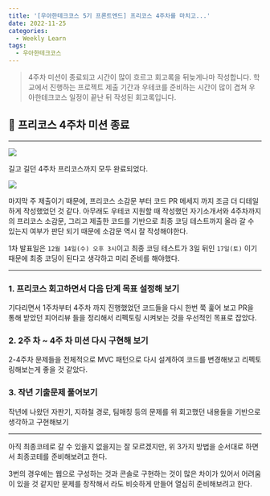 ```yaml
---
title: '[우아한테크코스 5기 프론트엔드] 프리코스 4주차를 마치고...'
date: 2022-11-25
categories:
  - Weekly Learn
tags:
  - 우아한테크코스
---
```


> 4주차 미션이 종료되고 시간이 많이 흐르고 회고록을 뒤늦게나마 작성합니다. 학교에서 진행하는 프로젝트 제출 기간과 우테코를 준비하는 시간이 많이 겹쳐 우아한테크코스 일정이 끝난 뒤 작성된 회고록입니다.

## 🥳 프리코스 4주차 미션 종료

---

![](https://velog.velcdn.com/images/gusdh2/post/96ae0713-c573-465c-b6fd-338ee094107e/image.png)

길고 길던 4주차 프리코스까지 모두 완료되었다.

![](https://velog.velcdn.com/images/gusdh2/post/5bbe141c-337c-4f24-a7c7-917305439644/image.png)

마지막 주 제출이기 때문에, 프리코스 소감문 부터 코드 PR 메세지 까지 조금 더 디테일하게 작성했었던 것 같다. 아무래도 우테코 지원할 때 작성했던 자기소개서와 4주차까지의 프리코스 소감문, 그리고 제출한 코드를 기반으로 최종 코딩 테스트까지 올라 갈 수 있는지 여부가 판단 되기 때문에 소감문 역시 잘 작성해야한다.

1차 발표일은 `12월 14일(수) 오후 3시`이고 최종 코딩 테스트가 3일 뒤인 `17일(토)` 이기 때문에 최종 코딩이 된다고 생각하고 미리 준비를 해야했다.

---

### 1. 프리코스 회고하면서 다음 단계 목표 설정해 보기

기다리면서 1주차부터 4주차 까지 진행했었던 코드들을 다시 한번 쭉 훑어 보고 PR을 통해 받았던 피어리뷰 들을 정리해서 리펙토링 시켜보는 것을 우선적인 목표로 잡았다.

### 2. 2주 차 ~ 4주 차 미션 다시 구현해 보기

2-4주차 문제들을 전체적으로 MVC 패턴으로 다시 설계하여 코드를 변경해보고 리펙토링해보는게 좋을 것 같았다.

### 3. 작년 기출문제 풀어보기

작년에 나왔던 자판기, 지하철 경로, 팀매칭 등의 문제를 위 회고했던 내용들을 기반으로 생각하고 구현해보기

---

아직 최종코테로 갈 수 있을지 없을지는 잘 모르겠지만, 위 3가지 방법을 순서대로 하면서 최종코테를 준비해보려고 한다.

3번의 경우에는 웹으로 구성하는 것과 콘솔로 구현하는 것이 많은 차이가 있어서 어려움이 있을 것 같지만 문제를 창작해서 라도 비슷하게 만들어 열심히 준비해보려고 한다.
